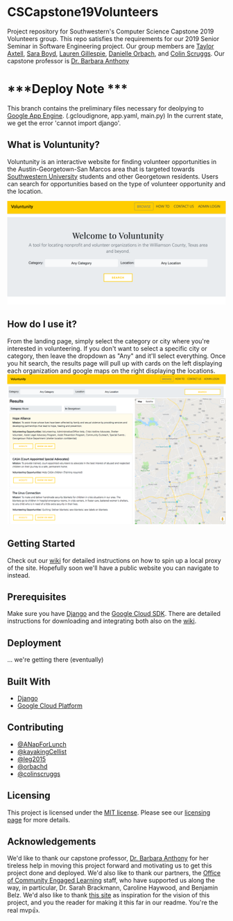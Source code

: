 # CSCapstone19Volunteers
Project repository for Southwestern's Computer Science Capstone 2019 Volunteers group. This repo satisfies the requirements for our 2019 Senior Seminar in Software Engineering project. Our group members are [Taylor Axtell](https://github.com/ANapForLunch), [Sara Boyd](https://github.com/kayakingCellist), [Lauren Gillespie](https://github.com/leg2015), [Danielle Orbach](https://github.com/orbachd), and [Colin Scruggs](https://github.com/colinscruggs). Our capstone professor is [Dr. Barbara Anthony](https://github.com/anthonybsouthwestern)

# ***Deploy Note ***
This branch contains the preliminary files necessary for deolpying to [Google App Engine](https://cloud.google.com/appengine/). (.gcloudignore, app.yaml, main.py) In the current state, we get the error 'cannot import django'.


## What is Voluntunity?
Voluntunity is an interactive website for finding volunteer opportunities in the Austin-Georgetown-San Marcos area that is targeted towards [Southwestern University](www.southwestern.edu "Southwestern Homepage") students and other Georgetown residents. Users can search for opportunities based on the type of volunteer opportunity and the location.

![Voluntunity landing page](https://github.com/leg2015/CSCapstone19Volunteers/blob/master/voluntunity_landing.png "Voluntunity landing page")

## How do I use it?
From the landing page, simply select the category or city where you're interested in volunteering. If you don't want to select a specific city or category, then leave the dropdown as "Any" and it'll select everything. Once you hit search, the results page will pull up with cards on the left displaying each organization and google maps on the right displaying the locations.
![Voluntunity results page](https://github.com/leg2015/CSCapstone19Volunteers/blob/master/voluntunity_results.png)

## Getting Started
Check out our [wiki](https://github.com/leg2015/CSCapstone19Volunteers/wiki) for detailed instructions on how to spin up a local proxy of the site. Hopefully soon we'll have a public website you can navigate to instead.

## Prerequisites
Make sure you have [Django](https://www.djangoproject.com/start/) and the [Google Cloud SDK](https://cloud.google.com/sdk/). There are detailed instructions for downloading and integrating both also on the [wiki](https://github.com/leg2015/CSCapstone19Volunteers/wiki).

## Deployment
... we're getting there (eventually)

## Built With
- [Django](https://www.djangoproject.com/start/)
- [Google Cloud Platform](https://cloud.google.com/sdk/)

## Contributing
* [@ANapForLunch](https://github.com/ANapForLunch)
* [@kayakingCellist](https://github.com/kayakingCellist)
* [@leg2015](https://github.com/leg2015)
* [@orbachd](https://github.com/orbachd)
* [@colinscruggs](https://github.com/colinscruggs)

## Licensing
This project is licensed under the [MIT license](https://opensource.org/licenses/MIT). Please see our [licensing page](https://github.com/leg2015/CSCapstone19Volunteers/blob/master/LICENSE) for more details.

## Acknowledgements
We'd like to thank our capstone professor, [Dr. Barbara Anthony](https://github.com/anthonybsouthwestern) for her tireless help in moving this project forward and motivating us to get this project done and deployed. We'd also like to thank our partners, the [Office of Community Engaged Learning](https://www.southwestern.edu/community-engaged-learning/) staff, who have supported us along the way, in particular, Dr. Sarah Brackmann, Caroline Haywood, and Benjamin Belz. We'd also like to thank [this site](https://www.youtube.com/watch?v=dQw4w9WgXcQ) as inspiration for the vision of this project, and you the reader for making it this far in our readme. You're the real mvp👍.
